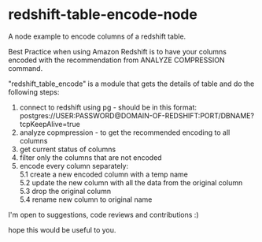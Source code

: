 redshift-table-encode-node
=====================

A node example to encode columns of a redshift table.

Best Practice when using Amazon Redshift is to have your columns encoded
with the recommendation from ANALYZE COMPRESSION command.

"redshift_table_encode" is a module that gets the details of table
and do the following steps:

  1. connect to redshift using pg - should be in this format:
           postgres://USER:PASSWORD@DOMAIN-OF-REDSHIFT:PORT/DBNAME?tcpKeepAlive=true
  2. analyze copmpression - to get the recommended encoding to all columns
  3. get current status of columns
  4. filter only the columns that are not encoded
  5. encode every column separately:<br>
      5.1 create a new encoded column with a temp name<br>
      5.2 update the new column with all the data from the original column<br>
      5.3 drop the original column<br>
      5.4 rename new column to original name<br>

I'm open to suggestions, code reviews and contributions :)

hope this would be useful to you.